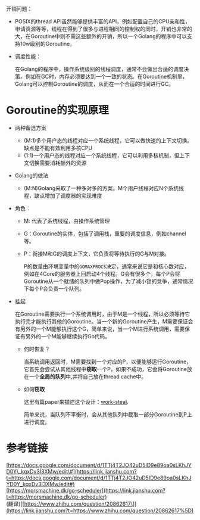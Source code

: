 开销问题：

* POSIX的thread API虽然能够提供丰富的API，例如配置自己的CPU亲和性，申请资源等等，线程在得到了很多与进程相同的控制权的同时，开销也非常的大，在Goroutine中则不需这些额外的开销，所以一个Golang的程序中可以支持10w级别的Goroutine。

* 调度性能：

  在Golang的程序中，操作系统级别的线程调度，通常不会做出合适的调度决策。例如在GC时，内存必须要达到一个一致的状态。在Goroutine机制里，Golang可以控制Goroutine的调度，从而在一个合适的时间进行GC。

# Goroutine的实现原理

* 两种备选方案

  * \(M:1\)多个用户态的线程对应一个系统线程，它可以做快速的上下文切换。缺点是不能有效利用多核CPU
  * \(1:1\)一个用户态的线程对应一个系统线程，它可以利用多核机制，但上下文切换需要消耗额外的资源

* Golang的做法

  * \(M:N\)Golang采取了一种多对多的方案。M个用户线程对应N个系统线程，缺点增加了调度器的实现难度

* 角色：

  * M: 代表了系统线程，由操作系统管理

  * G：Goroutine的实体，包括了调用栈，重要的调度信息，例如channel等。

  * P：衔接M和G的调度上下文，它负责将等待执行的G与M对接。

    P的数量由环境变量中的`GOMAXPROCS`决定，通常来说它是和核心数对应，例如在4Core的服务器上回启动4个线程。G会有很多个，每个P会将Goroutine从一个就绪的队列中做Pop操作，为了减小锁的竞争，通常情况下每个P会负责一个队列。

* 挂起

  在Goroutine需要执行一个系统调用时，由于M是一个线程，所以必须等待它执行完才能执行其他的Goroutine。当一个新的Goroutine产生，M需要保证会有另外的一个M能够执行这个G，简单来说，当一个M进行系统调用，需要保证有另外的一个M能够继续执行Go代码。

  * 何时恢复？

    当系统调用返回时，M需要找到一个对应的P，以便能够运行Goroutine，它首先会尝试从其他线程中**窃取**一个P，如果不成功，它会将Goroutine放在一个**全局的队列**中,并将自己放在thread cache中。

  * 如何**窃取**

    这里有篇paper来描述这个设计：[work-steal](https://link.jianshu.com?t=http://supertech.csail.mit.edu/papers/steal.pdf).

    简单来说，当队列不平衡时，会从其他队列中截取一部分Goroutine到P上进行调度。

# 参考链接

[https://docs.google.com/document/d/1TTj4T2JO42uD5ID9e89oa0sLKhJYD0Y\_kqxDv3I3XMw/edit\#](https://link.jianshu.com?t=https://docs.google.com/document/d/1TTj4T2JO42uD5ID9e89oa0sLKhJYD0Y_kqxDv3I3XMw/edit#)  
[https://morsmachine.dk/go-scheduler](https://link.jianshu.com?t=https://morsmachine.dk/go-scheduler)  
 \(翻译\)\[[https://www.zhihu.com/question/20862617\]](https://link.jianshu.com?t=https://www.zhihu.com/question/20862617%5D)

  


